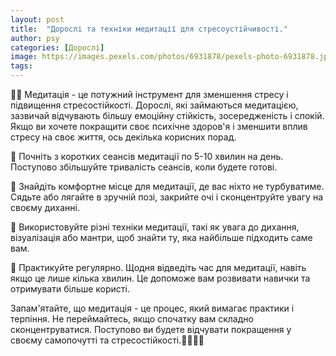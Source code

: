 ```yaml
---
layout: post
title:  "Дорослі та техніки медитації для стресоустійчивості."
author: psy
categories: [Дорослі]
image: https://images.pexels.com/photos/6931878/pexels-photo-6931878.jpeg?auto=compress&cs=tinysrgb&fit=crop&h=627&w=1200
tags: 
---
```


🧘‍♂️ Медитація - це потужний інструмент для зменшення стресу і підвищення стресостійкості. Дорослі, які займаються медитацією, зазвичай відчувають більшу емоційну стійкість, зосередженість і спокій. Якщо ви хочете покращити своє психічне здоров'я і зменшити вплив стресу на своє життя, ось декілька корисних порад.

🌿 Почніть з коротких сеансів медитації по 5-10 хвилин на день. Поступово збільшуйте тривалість сеансів, коли будете готові.

🌼 Знайдіть комфортне місце для медитації, де вас ніхто не турбуватиме. Сядьте або лягайте в зручній позі, закрийте очі і сконцентруйте увагу на своєму диханні.

🌸 Використовуйте різні техніки медитації, такі як увага до дихання, візуалізація або мантри, щоб знайти ту, яка найбільше підходить саме вам.

🌺 Практикуйте регулярно. Щодня відведіть час для медитації, навіть якщо це лише кілька хвилин. Це допоможе вам розвивати навички та отримувати більше користі.

Запам'ятайте, що медитація - це процес, який вимагає практики і терпіння. Не переймайтесь, якщо спочатку вам складно сконцентруватися. Поступово ви будете відчувати покращення у своєму самопочутті та стресостійкості.🌿🌸🧘‍♀️



